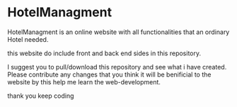 # HotelManagment
 
HotelManagment is an online website with all functionalities that an ordinary Hotel needed.

this website do include front and back end sides in this repository.

I suggest you to pull/download this repository and see what i have created. Please contribute any changes that you think it will be benificial to the website by this help me learn the web-development.

thank you 
keep coding
